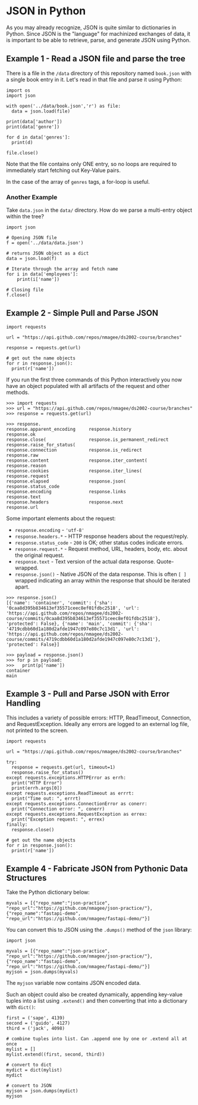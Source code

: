 # JSON in Python

As you may already recognize, JSON is quite similar to dictionaries in Python. 
Since JSON is the "language" for machinized exchanges of data, it is important
to be able to retrieve, parse, and generate JSON using Python.

## Example 1 - Read a JSON file and parse the tree

There is a file in the `/data` directory of this repository named `book.json` with a single book entry in it. Let's read in that file and parse it using Python:

```
import os
import json

with open('../data/book.json','r') as file:
  data = json.load(file)

print(data['author'])
print(data['genre'])

for d in data['genres']:
  print(d)

file.close()
```

Note that the file contains only ONE entry, so no loops are required to immediately start fetching out Key-Value pairs.

In the case of the array of `genres` tags, a for-loop is useful.

### Another Example

Take `data.json` in the `data/` directory. How do we parse a multi-entry object within the tree?

```
import json

# Opening JSON file
f = open('../data/data.json')

# returns JSON object as a dict
data = json.load(f)

# Iterate through the array and fetch name
for i in data['employees']:
    print(i['name'])

# Closing file
f.close()
```


## Example 2 - Simple Pull and Parse JSON

```
import requests

url = "https://api.github.com/repos/nmagee/ds2002-course/branches"

response = requests.get(url)

# get out the name objects
for r in response.json():
  print(r['name'])
```

If you run the first three commands of this Python interactively you now have an object populated with all artifacts of the request and other methods.

```
>>> import requests
>>> url = "https://api.github.com/repos/nmagee/ds2002-course/branches"
>>> response = requests.get(url)

>>> response.
response.apparent_encoding     response.history               response.ok                   
response.close(                response.is_permanent_redirect response.raise_for_status(    
response.connection            response.is_redirect           response.raw                  
response.content               response.iter_content(         response.reason               
response.cookies               response.iter_lines(           response.request              
response.elapsed               response.json(                 response.status_code          
response.encoding              response.links                 response.text                 
response.headers               response.next                  response.url
``` 

Some important elements about the request:

- `response.encoding` - `'utf-8'`
- `response.headers.*` - HTTP response headers about the request/reply.
- `response.status_code` - `200` is OK; other status codes indicate errors.
- `response.request.*` - Request method, URL, headers, body, etc. about the original request.
- `response.text` - Text version of the actual data response. Quote-wrapped.
- `response.json()` - Native JSON of the data response. This is often `[ ]` wrapped indicating an array within the response that should be iterated apart.

```
>>> response.json()
[{'name': 'container', 'commit': {'sha': '0caa8d395b834613ef35571ceec8ef01fdbc2518', 'url': 'https://api.github.com/repos/nmagee/ds2002-course/commits/0caa8d395b834613ef35571ceec8ef01fdbc2518'}, 'protected': False}, {'name': 'main', 'commit': {'sha': '4719cdbb60d1a180d2afde1947c097e80c7c13d1', 'url': 'https://api.github.com/repos/nmagee/ds2002-course/commits/4719cdbb60d1a180d2afde1947c097e80c7c13d1'}, 'protected': False}]

>>> payload = response.json()
>>> for p in payload:
>>>   print(p['name'])
container
main
```

## Example 3 - Pull and Parse JSON with Error Handling

This includes a variety of possible errors: HTTP, ReadTimeout, Connection, and RequestException.
Ideally any errors are logged to an external log file, not printed to the screen.

```
import requests

url = "https://api.github.com/repos/nmagee/ds2002-course/branches"

try: 
  response = requests.get(url, timeout=1) 
  response.raise_for_status() 
except requests.exceptions.HTTPError as errh: 
  print("HTTP Error") 
  print(errh.args[0]) 
except requests.exceptions.ReadTimeout as errrt: 
  print("Time out: ", errrt) 
except requests.exceptions.ConnectionError as conerr: 
  print("Connection error: ", conerr) 
except requests.exceptions.RequestException as errex: 
  print("Exception request: ", errex) 
finally:
  response.close()

# get out the name objects
for r in response.json():
  print(r['name'])
```

## Example 4 - Fabricate JSON from Pythonic Data Structures

Take the Python dictionary below:

```
myvals = [{"repo_name":"json-practice", "repo_url":"https://github.com/nmagee/json-practice/"}, {"repo_name":"fastapi-demo", "repo_url":"https://github.com/nmagee/fastapi-demo/"}]
```

You can convert this to JSON using the `.dumps()` method of the `json` library:

```
import json

myvals = [{"repo_name":"json-practice", "repo_url":"https://github.com/nmagee/json-practice/"}, {"repo_name":"fastapi-demo", "repo_url":"https://github.com/nmagee/fastapi-demo/"}]
myjson = json.dumps(myvals)
```

The `myjson` variable now contains JSON encoded data.

Such an object could also be created dynamically, appending key-value tuples into a list using `.extend()` and then converting that into a dictionary with `dict()`:

```
first = ('sape', 4139)
second = ('guido', 4127)
third = ('jack', 4098)

# combine tuples into list. Can .append one by one or .extend all at once
mylist = []
mylist.extend((first, second, third))

# convert to dict
mydict = dict(mylist)
mydict

# convert to JSON
myjson = json.dumps(mydict)
myjson
```
